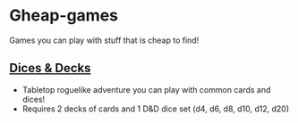 # Gheap-games

Games you can play with stuff that is cheap to find!

## [Dices & Decks](./dices-and-decks.md)

- Tabletop roguelike adventure you can play with common cards and dices!
- Requires 2 decks of cards and 1 D&D dice set (d4, d6, d8, d10, d12, d20)
